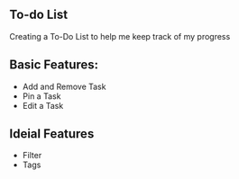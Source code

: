 ## To-do List

  Creating a To-Do List to help me keep track of my progress

  ## Basic Features:
  - Add and Remove Task
  - Pin a Task
  - Edit a Task

  ## Ideial Features
  - Filter
  - Tags
